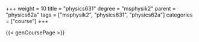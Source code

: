 +++
weight = 10
title = "physics631"
degree = "msphysik2"
parent = "physics62a"
tags = ["msphysik2", "physics631", "physics62a"]
categories = ["course"]
+++

{{< genCoursePage >}}
